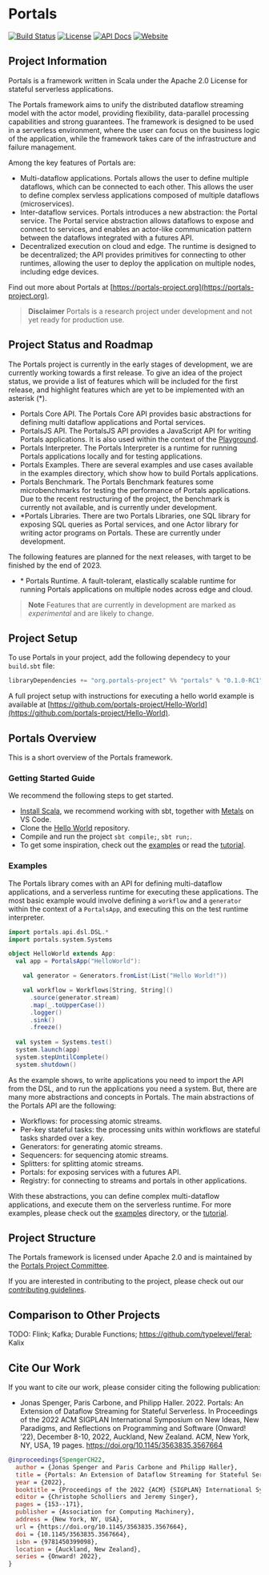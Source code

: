 # Portals

[![Build Status](https://github.com/portals-project/portals/actions/workflows/build-test.yaml/badge.svg)](https://github.com/portals-project/portals/actions/workflows/build-test.yaml)
[![License](https://img.shields.io/badge/License-Apache%202.0-blue.svg)](https://github.com/portals-project/portals/blob/main/LICENSE)
[![API Docs](https://img.shields.io/badge/API_Docs-orange)](https://portals-project.org/api/)
[![Website](https://img.shields.io/badge/Portals_Website-teal)](https://portals-project.org/)

## Project Information

Portals is a framework written in Scala under the Apache 2.0 License for stateful serverless applications.

The Portals framework aims to unify the distributed dataflow streaming model with the actor model, providing flexibility, data-parallel processing capabilities and strong guarantees. The framework is designed to be used in a serverless environment, where the user can focus on the business logic of the application, while the framework takes care of the infrastructure and failure management.

Among the key features of Portals are:

* Multi-dataflow applications. Portals allows the user to define multiple dataflows, which can be connected to each other. This allows the user to define complex servless applications composed of multiple dataflows (microservices).
* Inter-dataflow services. Portals introduces a new abstraction: the Portal service. The Portal service abstraction allows dataflows to expose and connect to services, and enables an actor-like communication pattern between the dataflows integrated with a futures API.
* Decentralized execution on cloud and edge. The runtime is designed to be decentralized; the API provides primitives for connecting to other runtimes, allowing the user to deploy the application on multiple nodes, including edge devices.

Find out more about Portals at [https://portals-project.org](https://portals-project.org).

> **Disclaimer**
> Portals is a research project under development and not yet ready for production use.

## Project Status and Roadmap

The Portals project is currently in the early stages of development, we are currently working towards a first release. To give an idea of the project status, we provide a list of features which will be included for the first release, and highlight features which are yet to be implemented with an asterisk (*).

* Portals Core API. The Portals Core API provides basic abstractions for defining multi dataflow applications and Portal services.
* PortalsJS API. The PortalsJS API provides a JavaScript API for writing Portals applications. It is also used within the context of the [Playground](https://portals-project.org/playground/).
* Portals Interpreter. The Portals Interpreter is a runtime for running Portals applications locally and for testing applications.
* Portals Examples. There are several examples and use cases available in the examples directory, which show how to build Portals applications.
* Portals Benchmark. The Portals Benchmark features some microbenchmarks for testing the performance of Portals applications. Due to the recent restructuring of the project, the benchmark is currently not available, and is currently under development.
* \*Portals Libraries. There are two Portals Libraries, one SQL library for exposing SQL queries as Portal services, and one Actor library for writing actor programs on Portals. These are currently under development.

The following features are planned for the next releases, with target to be finished by the end of 2023.

* \* Portals Runtime. A fault-tolerant, elastically scalable runtime for running Portals applications on multiple nodes across edge and cloud.

> **Note**
> Features that are currently in development are marked as *experimental* and are likely to change.

## Project Setup

To use Portals in your project, add the following dependecy to your `build.sbt` file:

```scala
libraryDependencies += "org.portals-project" %% "portals" % "0.1.0-RC1"
```

A full project setup with instructions for executing a hello world example is available at [https://github.com/portals-project/Hello-World](https://github.com/portals-project/Hello-World).

## Portals Overview

This is a short overview of the Portals framework.

### Getting Started Guide
We recommend the following steps to get started.
* [Install Scala](https://www.scala-lang.org/download/), we recommend working with sbt, together with [Metals](https://scalameta.org/metals/docs/editors/vscode/) on VS Code. 
* Clone the [Hello World](https://github.com/portals-project/Hello-World) repository.
* Compile and run the project `sbt compile;`, `sbt run;`.
* To get some inspiration, check out the [examples](/portals-examples) or read the [tutorial](https://www.portals-project.org/tutorial).

### Examples

The Portals library comes with an API for defining multi-dataflow applications, and a serverless runtime for executing these applications. The most basic example would involve defining a `workflow` and a `generator` within the context of a `PortalsApp`, and executing this on the test runtime interpreter. 

```scala
import portals.api.dsl.DSL.*
import portals.system.Systems

object HelloWorld extends App:
  val app = PortalsApp("HelloWorld"):

    val generator = Generators.fromList(List("Hello World!"))

    val workflow = Workflows[String, String]()
      .source(generator.stream)
      .map(_.toUpperCase())
      .logger()
      .sink()
      .freeze()
  
  val system = Systems.test()
  system.launch(app)
  system.stepUntilComplete()
  system.shutdown()
```

As the example shows, to write applications you need to import the API from the DSL, and to run the applications you need a system. But, there are many more abstractions and concepts in Portals. The main abstractions of the Portals API are the following:
* Workflows: for processing atomic streams.
* Per-key stateful tasks: the processing units within workflows are stateful tasks sharded over a key.
* Generators: for generating atomic streams.
* Sequencers: for sequencing atomic streams.
* Splitters: for splitting atomic streams.
* Portals: for exposing services with a futures API.
* Registry: for connecting to streams and portals in other applications.

With these abstractions, you can define complex multi-dataflow applications, and execute them on the serverless runtime. For more examples, please check out the [examples](/portals-examples) directory, or the [tutorial](https://www.portals-project.org/tutorial).

## Project Structure

The Portals framework is licensed under Apache 2.0 and is maintained by the [Portals Project Committee](https://www.portals-project.org/team).

If you are interested in contributing to the project, please check out our [contributing guidelines](CONTRIBUTING.md).

## Comparison to Other Projects

TODO: Flink; Kafka; Durable Functions; https://github.com/typelevel/feral; Kalix

## Cite Our Work

If you want to cite our work, please consider citing the following publication:

* Jonas Spenger, Paris Carbone, and Philipp Haller. 2022. Portals: An Extension of Dataflow Streaming for Stateful Serverless. In Proceedings of the 2022 ACM SIGPLAN International Symposium on New Ideas, New Paradigms, and Reflections on Programming and Software (Onward! ’22), December 8-10, 2022, Auckland, New Zealand. ACM, New York, NY, USA, 19 pages. https://doi.org/10.1145/3563835.3567664

```bibtex
@inproceedings{SpengerCH22,
  author = {Jonas Spenger and Paris Carbone and Philipp Haller},
  title = {Portals: An Extension of Dataflow Streaming for Stateful Serverless},
  year = {2022},
  booktitle = {Proceedings of the 2022 {ACM} {SIGPLAN} International Symposium on New Ideas, New Paradigms, and Reflections on Programming and Software, Onward! 2022, Auckland, New Zealand, December 8-10, 2022},
  editor = {Christophe Scholliers and Jeremy Singer},
  pages = {153--171},
  publisher = {Association for Computing Machinery},
  address = {New York, NY, USA},
  url = {https://doi.org/10.1145/3563835.3567664},
  doi = {10.1145/3563835.3567664},
  isbn = {9781450399098},
  location = {Auckland, New Zealand},
  series = {Onward! 2022},
}
```
